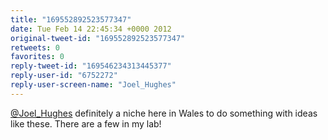 ```yaml
---
title: "169552892523577347"
date: Tue Feb 14 22:45:34 +0000 2012
original-tweet-id: "169552892523577347"
retweets: 0
favorites: 0
reply-tweet-id: "169546234313445377"
reply-user-id: "6752272"
reply-user-screen-name: "Joel_Hughes"
---
```

<a href="https://twitter.com/Joel_Hughes">@Joel_Hughes</a> definitely a niche here in Wales to do something with ideas like these. There are a few in my lab!
